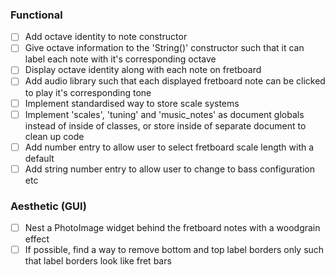 ### Functional
- [ ] Add octave identity to note constructor
- [ ] Give octave information to the 'String()' constructor such that it can label each note with it's corresponding octave
- [ ] Display octave identity along with each note on fretboard
- [ ] Add audio library such that each displayed fretboard note can be clicked to play it's corresponding tone
- [ ] Implement standardised way to store scale systems
- [ ] Implement 'scales', 'tuning' and 'music_notes' as document globals instead of inside of classes, or store inside of separate document to clean up code
- [ ] Add number entry to allow user to select fretboard scale length with a default
- [ ] Add string number entry to allow user to change to bass configuration etc

### Aesthetic (GUI)
- [ ] Nest a PhotoImage widget behind the fretboard notes with a woodgrain effect
- [ ] If possible, find a way to remove bottom and top label borders only such that label borders look like fret bars
